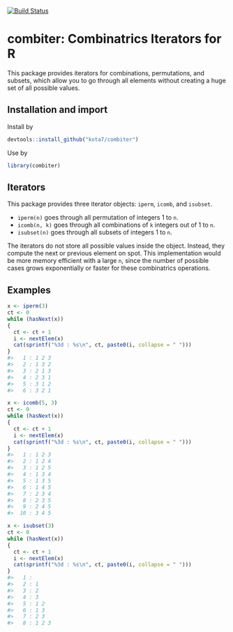 
<!-- README.md is generated from README.Rmd. Please edit that file -->
[![Build Status](https://travis-ci.org/kota7/combiter.svg?branch=master)](https://travis-ci.org/kota7/combiter)

combiter: Combinatrics Iterators for R
======================================

This package provides iterators for combinations, permutations, and subsets, which allow you to go through all elements without creating a huge set of all possible values.

Installation and import
-----------------------

Install by

``` r
devtools::install_github("kota7/combiter")
```

Use by

``` r
library(combiter)
```

Iterators
---------

This package provides three iterator objects: `iperm`, `icomb`, and `isubset`.

-   `iperm(n)` goes through all permutation of integers 1 to `n`.
-   `icomb(n, k)` goes through all combinations of `k` integers out of 1 to `n`.
-   `isubset(n)` goes through all subsets of integers 1 to `n`.

The iterators do not store all possible values inside the object. Instead, they compute the next or previous element on spot. This implementation would be more memory efficient with a large `n`, since the number of possible cases grows exponentially or faster for these combinatrics operations.

Examples
--------

``` r
x <- iperm(3)
ct <- 0
while (hasNext(x))
{
  ct <- ct + 1
  i <- nextElem(x)
  cat(sprintf("%3d : %s\n", ct, paste0(i, collapse = " ")))
}
#>   1 : 1 2 3
#>   2 : 1 3 2
#>   3 : 2 1 3
#>   4 : 2 3 1
#>   5 : 3 1 2
#>   6 : 3 2 1
```

``` r
x <- icomb(5, 3)
ct <- 0
while (hasNext(x))
{
  ct <- ct + 1
  i <- nextElem(x)
  cat(sprintf("%3d : %s\n", ct, paste0(i, collapse = " ")))
}
#>   1 : 1 2 3
#>   2 : 1 2 4
#>   3 : 1 2 5
#>   4 : 1 3 4
#>   5 : 1 3 5
#>   6 : 1 4 5
#>   7 : 2 3 4
#>   8 : 2 3 5
#>   9 : 2 4 5
#>  10 : 3 4 5
```

``` r
x <- isubset(3)
ct <- 0
while (hasNext(x))
{
  ct <- ct + 1
  i <- nextElem(x)
  cat(sprintf("%3d : %s\n", ct, paste0(i, collapse = " ")))
}
#>   1 : 
#>   2 : 1
#>   3 : 2
#>   4 : 3
#>   5 : 1 2
#>   6 : 1 3
#>   7 : 2 3
#>   8 : 1 2 3
```
